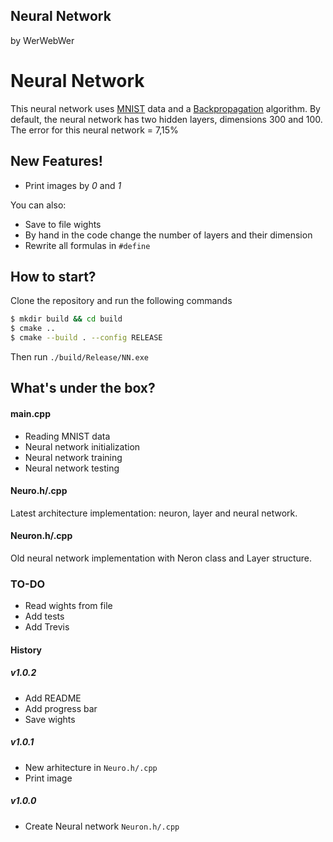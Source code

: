 ## Neural Network 

by WerWebWer

# Neural Network

This neural network uses [MNIST](http://yann.lecun.com/exdb/mnist/) data and a [Backpropagation](https://mattmazur.com/2015/03/17/a-step-by-step-backpropagation-example/) algorithm.
By default, the neural network has two hidden layers, dimensions 300 and 100. The error for this neural network = 7,15%

## New Features!

  - Print images by *0* and *1*

You can also:
  - Save to file wights
  - By hand in the code change the number of layers and their dimension
  - Rewrite all formulas in `#define`

## How to start?

Clone the repository and run the following commands

```sh
$ mkdir build && cd build
$ cmake ..
$ cmake --build . --config RELEASE
```

Then run `./build/Release/NN.exe`

## What's under the box?

#### main.cpp

- Reading MNIST data
- Neural network initialization
- Neural network training
- Neural network testing

#### Neuro.h/.cpp

Latest architecture implementation: neuron, layer and neural network.

#### Neuron.h/.cpp

Old neural network implementation with Neron class and Layer structure.

### TO-DO

 - Read wights from file
 - Add tests
 - Add Trevis

#### History

##### v1.0.2

- Add README
- Add progress bar
- Save wights

##### v1.0.1

- New arhitecture in `Neuro.h/.cpp`
- Print image

##### v1.0.0

- Create Neural network `Neuron.h/.cpp`
